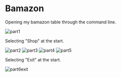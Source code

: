 # Bamazon
Opening my bamazon table through the command line. 

![part1](https://user-images.githubusercontent.com/24661857/29010044-1dccd80e-7aee-11e7-8c30-94d0d93bd93f.PNG)

Selecting "Shop" at the start.

![part2](https://user-images.githubusercontent.com/24661857/29010047-1f3a1f76-7aee-11e7-9d27-b71d6037f316.PNG)
![part3](https://user-images.githubusercontent.com/24661857/29010050-20954b84-7aee-11e7-85d9-8b596780b6c3.PNG)
![part4](https://user-images.githubusercontent.com/24661857/29010051-21ef149c-7aee-11e7-954b-1954b9218a22.PNG)
![part5](https://user-images.githubusercontent.com/24661857/29010055-2369d10e-7aee-11e7-8285-79152fae1873.PNG)

Selecting "Exit" at the start.

![part6exit](https://user-images.githubusercontent.com/24661857/29010056-252e5186-7aee-11e7-835a-f1babecd0cb4.PNG)
